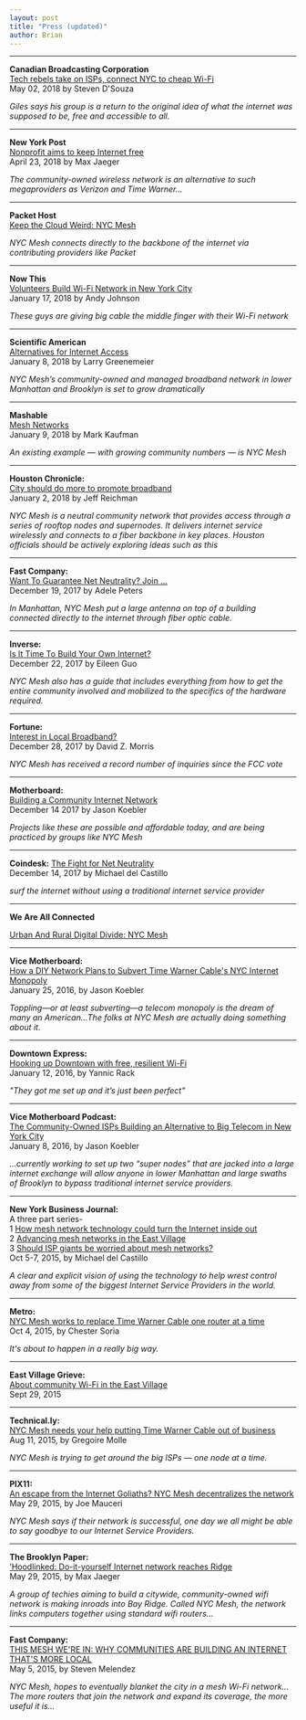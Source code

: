 ```yaml
---
layout: post
title: "Press (updated)"
author: Brian
---
```

***

**Canadian Broadcasting Corporation**  
[Tech rebels take on ISPs, connect NYC to cheap Wi-Fi](http://www.cbc.ca/news/technology/wifi-nyc-mesh-new-york-city-1.4617106)  
May 02, 2018 by Steven D'Souza  

*Giles says his group is a return to the original idea of what the internet was supposed to be, free and accessible to all.*

***

**New York Post**  
[Nonprofit aims to keep Internet free](https://nypost.com/2018/04/23/nonprofit-aims-to-keep-internet-free-as-net-neutrality-rules-die/)  
April 23, 2018 by Max Jaeger  

*The community-owned wireless network is an alternative to such megaproviders as Verizon and Time Warner...*

***

**Packet Host**  
[Keep the Cloud Weird: NYC Mesh](https://vimeo.com/260701903)  

*NYC Mesh connects directly to the backbone of the internet via contributing providers like Packet*

***

**Now This**  
[Volunteers Build Wi-Fi Network in New York City](https://www.facebook.com/NowThisFuture/videos/1921704464537391/)  
January 17, 2018 by Andy Johnson

*These guys are giving big cable the middle finger with their Wi-Fi network*

***
**Scientific American**  
[Alternatives for Internet Access](https://www.scientificamerican.com/article/net-neutrality-loss-could-rekindle-isp-alternatives-for-internet-access/?wt.mc=SA_Twitter-Share)  
January 8, 2018 by Larry Greenemeier

*NYC Mesh’s community-owned and managed broadband network in lower Manhattan and Brooklyn is set to grow dramatically*

***
**Mashable**  
[Mesh Networks](http://mashable.com/2018/01/09/mesh-networks-provide-alternative-intenet-connection/)  
January 9, 2018 by Mark Kaufman

*An existing example — with growing community numbers — is NYC Mesh*

***
**Houston Chronicle:**  
[City should do more to promote broadband](https://www.houstonchronicle.com/opinion/outlook/article/Reichman-City-should-do-more-to-promote-broadband-12469229.php)  
January 2, 2018 by Jeff Reichman

*NYC Mesh is a neutral community network that provides access through a series of rooftop nodes and supernodes. It delivers internet service wirelessly and connects to a fiber backbone in key places. Houston officials should be actively exploring ideas such as this*

***
**Fast Company:**  
[Want To Guarantee Net Neutrality? Join ...](https://www.fastcompany.com/40509146/want-to-guarantee-net-neutrality-join-peer-to-peer-community-run-internet)  
December 19, 2017 by Adele Peters

*In Manhattan, NYC Mesh put a large antenna on top of a building connected directly to the internet through fiber optic cable.*


***
**Inverse:**  
[Is It Time To Build Your Own Internet?](https://www.inverse.com/article/39507-mesh-networks-net-neutrality-fcc)  
December 22, 2017 by Eileen Guo

*NYC Mesh also has a guide that includes everything from how to get the entire community involved and mobilized to the specifics of the hardware required.*

***
**Fortune:**  
[Interest in Local Broadband?](http://fortune.com/2017/12/28/net-neutrality-municipal-broadband/)  
December 28, 2017 by David Z. Morris

*NYC Mesh has received a record number of inquiries since the FCC vote*

***
**Motherboard:**  
[Building a Community Internet Network](https://motherboard.vice.com/en_us/article/j5djd7/motherboard-and-vice-are-building-a-community-internet-network-to-protect-net-neutrality)  
December 14 2017 by Jason Koebler

*Projects like these are possible and affordable today, and are being practiced by groups like NYC Mesh*
 

***
**Coindesk:** 
[The Fight for Net Neutrality](https://www.coindesk.com/plan-b-ethereum-innovators-reviving-fight-net-neutrality/)  
December 14, 2017 by Michael del Castillo

*surf the internet without using a traditional internet service provider*

***
**We Are All Connected**

[Urban And Rural Digital Divide: NYC Mesh](https://goo.gl/ivqPth)

***
**Vice Motherboard:**  
[How a DIY Network Plans to Subvert Time Warner Cable's NYC Internet Monopoly](http://motherboard.vice.com/read/how-a-diy-network-plans-to-subvert-time-warner-cables-nyc-internet-monopoly)  
January 25, 2016, by Jason Koebler

*Toppling—or at least subverting—a telecom monopoly is the dream of many an American...The folks at NYC Mesh are actually doing something about it.*

***  
**Downtown Express:**  
[Hooking up Downtown with free, resilient Wi-Fi](http://www.downtownexpress.com/2016/01/12/hooking-up-downtown-with-free-resilient-wi-fi/)  
January 12, 2016, by Yannic Rack

*"They got me set up and it’s just been perfect"*

***
**Vice Motherboard Podcast:**  
[The Community-Owned ISPs Building an Alternative to Big Telecom in New York City](http://motherboard.vice.com/read/the-community-owned-isps-building-an-alternative-to-big-telecom-in-new-york-city)  
January 8, 2016, by Jason Koebler

*...currently working to set up two “super nodes” that are jacked into a large internet exchange will allow anyone in lower Manhattan and large swaths of Brooklyn to bypass traditional internet service providers.*

***
**New York Business Journal:**  
A three part series-  
1 [How mesh network technology could turn the Internet inside out](http://www.bizjournals.com/newyork/news/2015/10/05/mesh-networks-new-york-city-overview.html)  
2 [Advancing mesh networks in the East Village](http://www.bizjournals.com/newyork/news/2015/10/06/brian-hall-east-village-mesh.html)  
3 [Should ISP giants be worried about mesh networks?](http://www.bizjournals.com/newyork/news/2015/10/07/should-isp-giants-be-worried-about-mesh-network.html)  
Oct 5-7, 2015, by Michael del Castillo

*A clear and explicit vision of using the technology to help wrest control away from some of the biggest Internet Service Providers in the world.*

***
**Metro:**  
[NYC Mesh works to replace Time Warner Cable one router at a time](http://ow.ly/T2196)  
Oct 4, 2015, by Chester Soria

*It's about to happen in a really big way.*

***
**East Village Grieve:**  
[About community Wi-Fi in the East Village](http://evgrieve.com/2015/09/about-community-wi-fi-in-east-village.html)  
Sept 29, 2015

***
**Technical.ly:**  
[NYC Mesh needs your help putting Time Warner Cable out of business](http://technical.ly/brooklyn/2015/08/11/brooklyn-mesh-networks-red-hook-initiative/)  
Aug 11, 2015, by Gregoire Molle

*NYC Mesh is trying to get around the big ISPs — one node at a time.*

***
**PIX11:**    
[An escape from the Internet Goliaths? NYC Mesh decentralizes the network](http://pix11.com/2015/05/29/an-escape-from-the-internet-goliaths-nyc-mesh-decentralizes-the-network/)  
May 29, 2015, by Joe Mauceri

*NYC Mesh says if their network is successful, one day we all might be able to say goodbye to our Internet Service Providers.*

***
**The Brooklyn Paper:**  
[’Hoodlinked: Do-it-yourself Internet network reaches Ridge](http://www.brooklynpaper.com/stories/38/22/br-web-bay-ridge-mesh-net-2015-05-29-bk.html)  
May 29, 2015, by Max Jaeger

*A group of techies aiming to build a citywide, community-owned wifi network is making inroads into Bay Ridge. Called NYC Mesh, the network links computers together using standard wifi routers...*

***
**Fast Company:**  
[THIS MESH WE'RE IN: WHY COMMUNITIES ARE BUILDING AN INTERNET THAT'S MORE LOCAL](http://www.fastcompany.com/3044686/mesh-networks-and-the-local-internet-movement)  
May 5, 2015, by Steven Melendez

*NYC Mesh, hopes to eventually blanket the city in a mesh Wi-Fi network... The more routers that join the network and expand its coverage, the more useful it is...*
